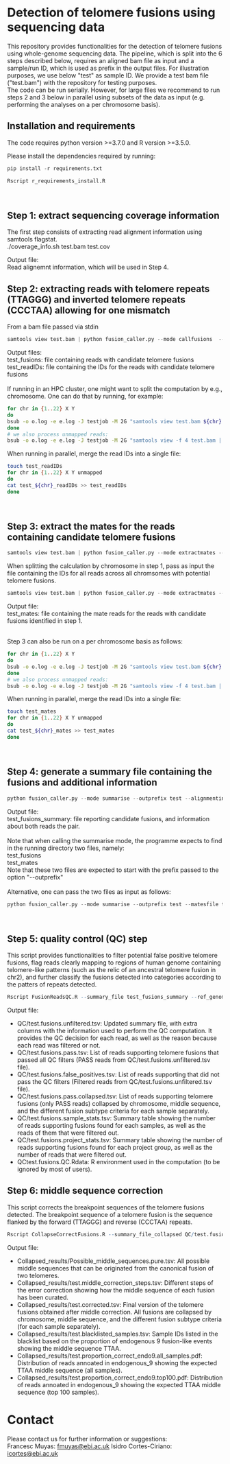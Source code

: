 # Detection of telomere fusions using sequencing data
This repository provides functionalities for the detection of telomere fusions using whole-genome sequencing data.
The pipeline, which is split into the 6 steps described below, requires an aligned bam file as input and a sample/run ID, which is used as prefix in the output files. For illustration purposes, we use below "test" as sample ID. 
We provide a test bam file ("test.bam") with the repository for testing purposes.<br>
The code can be run serially. However, for large files we recommend to run steps 2 and 3 below in parallel using subsets of the data as input (e.g. performing the analyses on a per chromosome basis).<br>

## Installation and requirements
The code requires python version >=3.7.0 and R version >=3.5.0.

Please install the dependencies required by running:<br>
```python
pip install -r requirements.txt
```
```R
Rscript r_requirements_install.R
```
<br>

## Step 1: extract sequencing coverage information
The first step consists of extracting read alignment information using samtools flagstat.<br>
./coverage_info.sh test.bam test.cov

Output file:<br>
Read alignemnt information, which will be used in Step 4. 

## Step 2: extracting reads with telomere repeats (TTAGGG) and inverted telomere repeats (CCCTAA) allowing for one mismatch

From a bam file passed via stdin<br>
```python
samtools view test.bam | python fusion_caller.py --mode callfusions  --outprefix test
```
Output files:<br>
test_fusions: file containing reads with candidate telomere fusions<br>
test_readIDs: file containing the IDs for the reads with candidate telomere fusions<br>
<br>
If running in an HPC cluster, one might want to split the computation by e.g., chromosome. One can do that by running, for example:<br>

```bash
for chr in {1..22} X Y
do
bsub -o o.log -e e.log -J testjob -M 2G "samtools view test.bam ${chr} | python fusion_caller.py --mode callfusions  --outprefix test_${chr}"
done
# we also process unmapped reads:
bsub -o o.log -e e.log -J testjob -M 2G "samtools view -f 4 test.bam | python fusion_caller.py --mode callfusions  --outprefix test_unmapped"
```

When running in parallel, merge the read IDs into a single file:<br>
```bash
touch test_readIDs
for chr in {1..22} X Y unmapped
do
cat test_${chr}_readIDs >> test_readIDs
done
```
<br>

## Step 3: extract the mates for the reads containing candidate telomere fusions
```python
samtools view test.bam | python fusion_caller.py --mode extractmates --outprefix test
```
When splitting the calculation by chromosome in step 1, pass as input the file containing the IDs for all reads across all chromsomes with potential telomere fusions.<br>
```python
samtools view test.bam | python fusion_caller.py --mode extractmates --outprefix test --readIDs test_readIDs
```
Output file:<br>
test_mates: file containing the mate reads for the reads with candidate fusions identified in step 1.<br>
<br>

Step 3 can also be run on a per chromosome basis as follows:
```bash
for chr in {1..22} X Y
do
bsub -o o.log -e e.log -J testjob -M 2G "samtools view test.bam ${chr} | python fusion_caller.py --mode extractmates  --outprefix test_${chr}"
done
# we also process unmapped reads:
bsub -o o.log -e e.log -J testjob -M 2G "samtools view -f 4 test.bam | python fusion_caller.py --mode extractmates  --outprefix test_unmapped"
```

When running in parallel, merge the read IDs into a single file:<br>
```bash
touch test_mates
for chr in {1..22} X Y unmapped
do
cat test_${chr}_mates >> test_mates
done
```
<br>

## Step 4: generate a summary file containing the fusions and additional information
```python
python fusion_caller.py --mode summarise --outprefix test --alignmentinfo test.cov
```
Output file:<br>
test_fusions_summary: file reporting candidate fusions, and information about both reads the pair.<br>
<br>
Note that when calling the summarise mode, the programme expects to find in the running directory two files, namely:<br>
test_fusions<br>
test_mates<br>
Note that these two files are expected to start with the prefix passed to the option "--outprefix"<br>
<br>
Alternative, one can pass the two files as input as follows:<br>
```python
python fusion_caller.py --mode summarise --outprefix test --matesfile test_mates --fusionsfile test_fusions
```
<br>

## Step 5: quality control (QC) step 
This script provides functionalities to filter potential false positive telomere fusions, flag reads clearly mapping to regions of human genome containing telomere-like patterns (such as the relic of an ancestral telomere fusion in chr2), and further classify the fusions detected into categories according to the patters of repeats detected.<br>

```R
Rscript FusionReadsQC.R --summary_file test_fusions_summary --ref_genome Hg38 --project test --prefix QC/test
```
Output file:<br>
- QC/test.fusions.unfiltered.tsv: Updated summary file, with extra columns with the information used to perform the QC computation. It provides the QC decision for each read, as well as the reason because each read was filtered or not.<br>
- QC/test.fusions.pass.tsv: List of reads supporting telomere fusions that passed all QC filters (PASS reads from QC/test.fusions.unfiltered.tsv file).<br>
- QC/test.fusions.false_positives.tsv: List of reads supporting that did not pass the QC filters (Filtered reads from QC/test.fusions.unfiltered.tsv file).<br>
- QC/test.fusions.pass.collapsed.tsv: List of reads supporting telomere fusions (only PASS reads) collapsed by chromosome, middle sequence, and the different fusion subtype criteria for each sample separately.<br>
- QC/test.fusions.sample_stats.tsv: Summary table showing the number of reads supporting fusions found for each samples, as well as the reads of them that were filtered out.<br>
- QC/test.fusions.project_stats.tsv: Summary table showing the number of reads supporting fusions found for each project group, as well as the number of reads that were filtered out.<br>
- QCtest.fusions.QC.Rdata: R environment used in the computation (to be ignored by most of users).<br>


## Step 6: middle sequence correction
This script corrects the breakpoint sequences of the telomere fusions detected. The breakpoint sequence of a telomere fusion is the sequence flanked by the forward (TTAGGG) and reverse (CCCTAA) repeats.<br>

```R
Rscript CollapseCorrectFusions.R --summary_file_collapsed QC/test.fusions.pass.collapsed.tsv --prefix Collapsed_results/test
```
Output file:<br>
- Collapsed_results/Possible_middle_sequences.pure.tsv: All possible middle sequences that can be originated from the canonical fusion of two telomeres.<br>
- Collapsed_results/test.middle_correction_steps.tsv: Different steps of the error correction showing how the middle sequence of each fusion has been curated.<br>
- Collapsed_results/test.corrected.tsv: Final version of the telomere fusions obtained after middle correction. All fusions are collapsed by chromosome, middle sequence, and the different fusion subtype criteria (for each sample separately).<br>
- Collapsed_results/test.blacklisted_samples.tsv: Sample IDs listed in the blacklist based on the proportion of endogenous 9 fusion-like events showing the middle sequence TTAA.<br>
- Collapsed_results/test.proportion_correct_endo9.all_samples.pdf: Distribution of reads annoated in endogenous_9 showing the expected TTAA middle sequence (all samples).<br>
- Collapsed_results/test.proportion_correct_endo9.top100.pdf: Distribution of reads annoated in endogenous_9 showing the expected TTAA middle sequence (top 100 samples).<br>


# Contact
Please contact us for further information or suggestions:<br>
Francesc Muyas: fmuyas@ebi.ac.uk
Isidro Cortes-Ciriano: icortes@ebi.ac.uk
